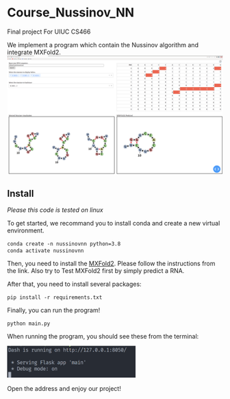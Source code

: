# Course_Nussinov_NN
Final project For UIUC CS466 

We implement a program which contain the Nussinov algorithm and integrate MXFold2.
<img src="imgs/overall.png" />
## Install
*Please this code is tested on linux*

To get started, we recommand you to install conda and create a new virtual environment.
```
conda create -n nussinovnn python=3.8
conda activate nussinovnn
```
Then, you need to install the <a href="https://github.com/mxfold/mxfold2">MXFold2</a>. Please follow the instructions from the link. Also try to Test MXFold2 first by simply predict a RNA.

After that, you need to install several packages:
```
pip install -r requirements.txt
```
Finally, you can run the program!
```
python main.py
```
When running the program, you should see these from the terminal:

<img src="imgs/terminal.png" width="300"/>

Open the address and enjoy our project!
